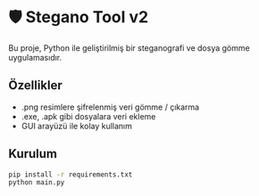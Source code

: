 # 🛡️ Stegano Tool v2
Bu proje, Python ile geliştirilmiş bir steganografi ve dosya gömme uygulamasıdır.

## Özellikler
- .png resimlere şifrelenmiş veri gömme / çıkarma
- .exe, .apk gibi dosyalara veri ekleme
- GUI arayüzü ile kolay kullanım

## Kurulum
```bash
pip install -r requirements.txt
python main.py
